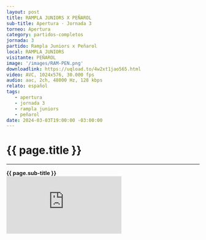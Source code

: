```yaml
---
layout: post
title: RAMPLA JUNIORS X PEÑAROL
sub-title: Apertura · Jornada 3
torneo: Apertura
category: partidos-completos
jornada: 3
partido: Rampla Juniors x Peñarol
local: RAMPLA JUNIORS
visitante: PEÑAROL
image: '/images/RAM-PEN.png'
downloadlink: https://uqload.to/4w2xt1jao565.html
video: AVC, 1024x576, 30.000 fps
audio: aac, 2ch, 48000 Hz, 128 kbps
relato: español
tags:
   - apertura
   - jornada 3
   - rampla juniors
   - peñarol
date: 2024-03-03T19:00:00 -03:00:00
---
```


<div class="mt-5 mb-4 dyuthi_regular"> 
    <h1 class="text-success kustom_culture"> 
                {{ page.title }} 
    </h1> 
    <hr>
    <strong>{{ page.sub-title }}</strong>
    
</div>
<div class="container-fluid w-100 h-100 border-0" style="padding: 0;">
    <iframe class="position-relative w-100 h-100 border-0" src="https://uqload.to/embed-4w2xt1jao565.html" frameborder=0 marginwidth=0 marginheight=0 scrolling=NO allowfullscreen style="padding: 0;margin: 0;"></iframe> 
</div>

